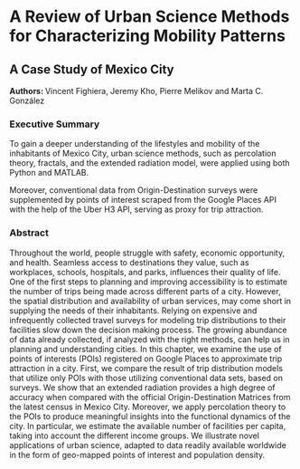 # A Review of Urban Science Methods for Characterizing Mobility Patterns

## A Case Study of Mexico City

<b> Authors: </b> Vincent Fighiera, Jeremy Kho, Pierre Melikov and Marta C. González

### Executive Summary

To gain a deeper understanding of the lifestyles and mobility of the inhabitants of Mexico City, urban science methods, such as percolation theory, fractals, and the extended radiation model, were applied using both Python and MATLAB.

Moreover, conventional data from Origin-Destination surveys were supplemented by points of interest scraped from the Google Places API with the help of the Uber H3 API, serving as proxy for trip attraction.

### Abstract

Throughout the world, people struggle with safety, economic opportunity, and health. Seamless access to destinations they value, such as workplaces, schools, hospitals, and parks, influences their quality of life. One of the first steps to planning and improving accessibility is to estimate the number of trips being made across different parts of a city. However, the spatial distribution and availability of urban services, may come short in supplying the needs of their inhabitants. Relying on expensive and infrequently collected travel surveys for modeling trip distributions to their facilities slow down the decision making process. The growing abundance of data already collected, if analyzed with the right methods, can help us in planning and understanding cities. In this chapter, we examine the use of points of interests (POIs) registered on Google Places to approximate trip attraction in a city. First, we compare the result of trip distribution models that utilize only POIs with those utilizing conventional data sets, based on surveys. We show that an extended radiation provides a high degree of accuracy when compared with the official Origin-Destination Matrices from the latest census in Mexico City. Moreover, we apply percolation theory to the POIs to produce meaningful insights into the functional dynamics of the city. In particular, we estimate the available number of facilities per capita, taking into account the different income groups. We illustrate novel applications of urban science, adapted to data readily available worldwide in the form of geo-mapped points of interest and population density. 
